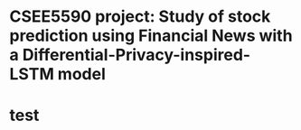 # CSEE5590 project: Study of stock prediction using Financial News with a Differential-Privacy-inspired-LSTM model
# test
